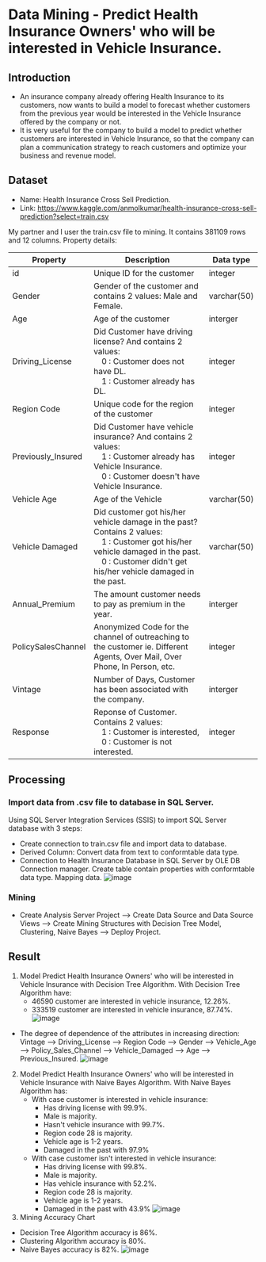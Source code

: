 # Data Mining - Predict Health Insurance Owners' who will be interested in Vehicle Insurance.
## Introduction
- An insurance company already offering Health Insurance to its customers, now wants to build a model to forecast whether customers from the previous year would be interested in the Vehicle Insurance offered by the company or not.
- It is very useful for the company to build a model to predict whether customers are interested in Vehicle Insurance, so that the company can plan a communication strategy to reach customers and optimize your business and revenue model.
## Dataset
- Name: Health Insurance Cross Sell Prediction.
- Link: https://www.kaggle.com/anmolkumar/health-insurance-cross-sell-prediction?select=train.csv 

My partner and I user the train.csv file to mining. It contains 381109 rows and 12 columns. Property details:

|Property|Description|Data type|
| --- | --- | --- |
|id|Unique ID for the customer| integer|
|Gender|Gender of the customer and contains 2 values: Male and Female.| varchar(50)|
|Age|Age of the customer| interger|
|Driving_License| Did Customer have driving license? And contains 2 values: <br />&emsp;0 : Customer does not have DL.<br />&emsp;1 : Customer already has DL.|integer|
|Region Code| Unique code for the region of the customer| integer|
|Previously_Insured| Did Customer have vehicle insurance? And contains 2 values: <br />&emsp;1 : Customer already has Vehicle Insurance.<br />&emsp;0 : Customer doesn't have Vehicle Insurance.|integer|
|Vehicle Age| Age of the Vehicle| varchar(50)|
|Vehicle Damaged| Did customer got his/her vehicle damage in the past? Contains 2 values: <br />&emsp;1 : Customer got his/her vehicle damaged in the past.<br />&emsp;0 : Customer didn't get his/her vehicle damaged in the past.| varchar(50)|
|Annual_Premium| The amount customer needs to pay as premium in the year.| interger|
|PolicySalesChannel|Anonymized Code for the channel of outreaching to the customer ie. Different Agents, Over Mail, Over Phone, In Person, etc.|integer|
|Vintage|Number of Days, Customer has been associated with the company.|interger|
|Response|Reponse of Customer. Contains 2 values:<br />&emsp;1 : Customer is interested,<br />&emsp;0 : Customer is not interested.|integer|
## Processing
### Import data from .csv file to database in SQL Server.
Using SQL Server Integration Services (SSIS) to import SQL Server database with 3 steps:
- Create connection to train.csv file and import data to database.
- Derived Column: Convert data from text to conformtable data type.
- Connection to Health Insurance Database in SQL Server by OLE DB Connection manager. Create table contain properties with conformtable data type. Mapping data.
![image](https://user-images.githubusercontent.com/72924182/180952810-9b41fa2c-995c-42b1-a4da-f4491b9940bd.png)
### Mining 
- Create Analysis Server Project --> Create Data Source and Data Source Views --> Create Mining Structures with Decision Tree Model, Clustering, Naive Bayes --> Deploy Project.
## Result 
1. Model Predict Health Insurance Owners' who will be interested in Vehicle Insurance with Decision Tree Algorithm.
  With Decision Tree Algorithm have:
    - 46590 customer are interested in vehicle insurance, 12.26%.
    - 333519 customer are interested in vehicle insurance, 87.74%.
![image](https://user-images.githubusercontent.com/72924182/180953724-956567bf-4955-4401-9a86-59f2d33e7628.png)
  - The degree of dependence of the attributes in increasing direction: Vintage --> Driving_License --> Region Code --> Gender --> Vehicle_Age --> Policy_Sales_Channel --> Vehicle_Damaged --> Age --> Previous_Insured.
  ![image](https://user-images.githubusercontent.com/72924182/180954698-1452f6a9-aa92-4659-a405-5a4142c5ce29.png)
2. Model Predict Health Insurance Owners' who will be interested in Vehicle Insurance with Naive Bayes Algorithm.
  With Naive Bayes Algorithm has:
    - With case customer is interested in vehicle insurance:
      - Has driving license with 99.9%.
      - Male is majority.
      - Hasn't vehicle insurance with 99.7%.
      - Region code 28 is majority.
      - Vehicle age is 1-2 years.
      - Damaged in the past with 97.9%
    - With case customer isn't interested in vehicle insurance:
      - Has driving license with 99.8%.
      - Male is majority.
      - Has vehicle insurance with 52.2%.
      - Region code 28 is majority.
      - Vehicle age is 1-2 years.
      - Damaged in the past with 43.9%
![image](https://user-images.githubusercontent.com/72924182/180956785-6c77a9c4-1129-4777-9be9-8804e57f2f73.png)
3. Mining Accuracy Chart
  - Decision Tree Algorithm accuracy is 86%.
  - Clustering Algorithm accuracy is 80%.
  - Naive Bayes accuracy is 82%.
![image](https://user-images.githubusercontent.com/72924182/180956923-054b04ab-da42-41a9-83b6-b2e438b66eea.png)


